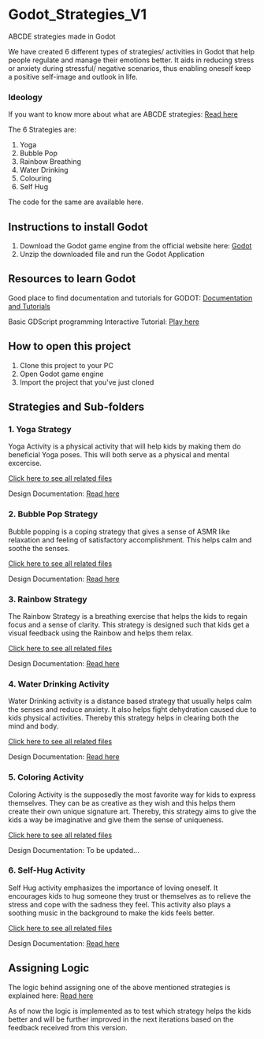 # Godot_Strategies_V1
 ABCDE strategies made in Godot
 
We have created 6 different types of  strategies/ activities in Godot that help people regulate and manage their emotions better. It aids in reducing stress or anxiety during stressful/ negative scenarios, thus enabling oneself keep a positive self-image and outlook in life.

### Ideology ###

If you want to know more about what are ABCDE strategies: [Read here](https://docs.google.com/document/d/1LtxitcCUhgsUzjIeFYDdqus4t8h6SDbAjwVKQUtDt7A/edit?usp=sharing "Introduction to the Ideology")

The 6 Strategies are:
1. Yoga
2. Bubble Pop
3. Rainbow Breathing
4. Water Drinking
5. Colouring
6. Self Hug

The code for the same are available here.
 
## Instructions to install Godot ##
 1. Download the Godot game engine from the official website here: [Godot](https://godotengine.org/ "Godot official Website")
 2. Unzip the downloaded file and run the Godot Application
 
## Resources to learn Godot ##
 Good place to find documentation and tutorials for GODOT: [Documentation and Tutorials](https://docs.godotengine.org/en/stable/index.html "Godot official Documentation")
 
 Basic GDScript programming Interactive Tutorial: [Play here](https://gdquest.itch.io/learn-godot-gdscript "Interative GDScript Tutorial")
 
## How to open this project ##
 1. Clone this project to your PC 
 2. Open Godot game engine
 3. Import the project that you've just cloned
 
## Strategies and Sub-folders ##

### 1. Yoga Strategy ###
 Yoga Activity is a physical activity that will help kids by making them do beneficial Yoga poses. This will both serve as a physical and mental excercise.

 [Click here to see all related files](https://github.com/tillioss/Godot-Strategies-V1/tree/main/YogaActivity "Yoga Activity")

 Design Documentation: [Read here](https://docs.google.com/document/d/1ZiZ07BwrDwRqOX5hrtREvo7ncnVkOR5u1zSYS4CkfOc/edit?usp=sharing "Documentation")

### 2. Bubble Pop Strategy ###
 Bubble popping is a coping strategy that gives a sense of ASMR like relaxation and feeling of satisfactory accomplishment. 
 This helps calm and soothe the senses.
  
 [Click here to see all related files](https://github.com/tillioss/Godot-Strategies-V1/tree/main/BubblePop "Bubble Pop Activity")
  
 Design Documentation: [Read here](https://docs.google.com/document/d/14SLCAqWyhhJSi7_0UrhkfbxTF3vAv6cq5oegouETnz0/edit?usp=sharing "Documentation")
  
### 3. Rainbow Strategy ###
 The Rainbow Strategy is a breathing exercise that helps the kids to regain focus and a sense of clarity. 
 This strategy is designed such that kids get a visual feedback using the Rainbow and helps them relax.
 
 [Click here to see all related files](https://github.com/tillioss/Godot-Strategies-V1/tree/main/RainbowActivity "Rainbow Activity")
  
 Design Documentation: [Read here](https://docs.google.com/document/d/1yAe6VvVNCmBjj--Tr7tOfmOGZ8HgcHIfR7i30y4HhZc/edit?usp=sharing "Documentation")

### 4. Water Drinking Activity ###
 Water Drinking activity is a distance based strategy that usually helps calm the senses and reduce anxiety. It also helps fight dehydration caused due to kids physical activities. Thereby this strategy helps in clearing both the mind and body.

[Click here to see all related files](https://github.com/tillioss/Godot-Strategies-V1/tree/main/WaterDrinkingActivity "Water Drinking Activity")

Design Documentation: [Read here](https://docs.google.com/document/d/1uUCKTr9SfK4VLlgN_3mwWfcPW4m5awM9zz3msXPGr5g/edit?usp=sharing "Documentation")

### 5. Coloring Activity ###
 Coloring Activity is the supposedly the most favorite way for kids to express themselves. They can be as creative as they wish and this helps them create their own unique signature art. Thereby, this strategy aims to give the kids a way be imaginative and give them the sense of uniqueness.

[Click here to see all related files](https://github.com/tillioss/Godot-Strategies-V1/tree/main/Coloring%20Activity "Coloring Activity")

Design Documentation: To be updated...

### 6. Self-Hug Activity ###
 Self Hug activity emphasizes the importance of loving oneself. It encourages kids to hug someone they trust or themselves as to relieve the stress and cope with the sadness they feel. This activity also plays a soothing music in the background to make the kids feels better.

[Click here to see all related files](https://github.com/tillioss/Godot-Strategies-V1/tree/main/Hug%20Activity "Self-Hug Activity")

Design Documentation: [Read here](https://docs.google.com/document/d/1yelkAW0z0afdggm5z2q1F6FO_AVTIzLUIeWrNK3vAWk/edit?usp=sharing "Documentation")

## Assigning Logic ##

The logic behind assigning one of the above mentioned strategies is explained here: [Read here](https://docs.google.com/document/d/139G3rM3TD-hQW4VbKHdDTWL5wk0VNgFKFEB7FGFwVbs/edit?usp=sharing "Assigning Logic Documentation")

As of now the logic is implemented as to test which strategy helps the kids better and will be further improved in the next iterations based on the feedback received from this version.
